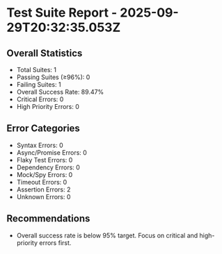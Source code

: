 # Test Suite Report - 2025-09-29T20:32:35.053Z

## Overall Statistics
- Total Suites: 1
- Passing Suites (≥96%): 0
- Failing Suites: 1
- Overall Success Rate: 89.47%
- Critical Errors: 0
- High Priority Errors: 0

## Error Categories
- Syntax Errors: 0
- Async/Promise Errors: 0
- Flaky Test Errors: 0
- Dependency Errors: 0
- Mock/Spy Errors: 0
- Timeout Errors: 0
- Assertion Errors: 2
- Unknown Errors: 0

## Recommendations
- Overall success rate is below 95% target. Focus on critical and high-priority errors first.



